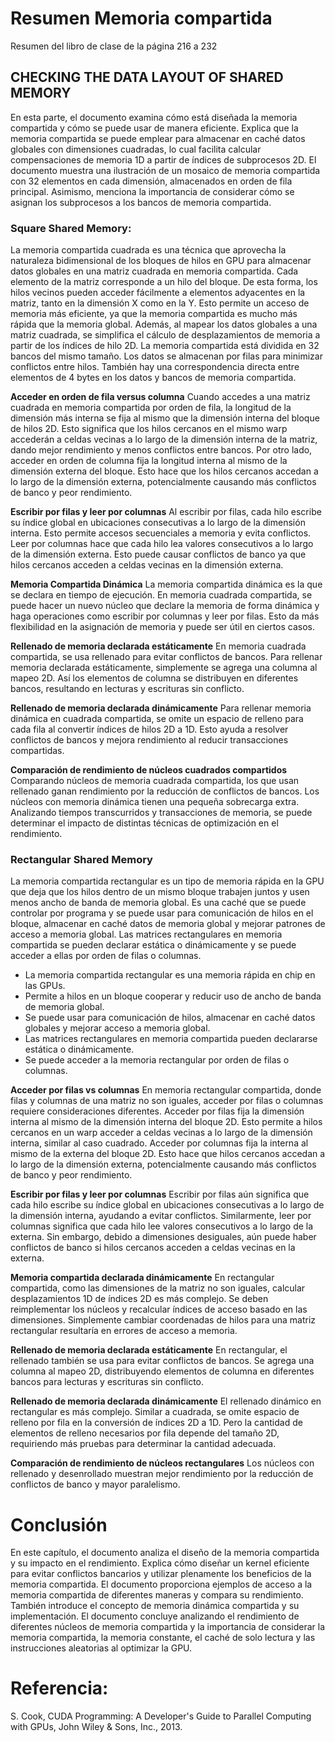 # Resumen Memoria compartida  
Resumen del libro de clase de la página 216 a 232

## CHECKING THE DATA LAYOUT OF SHARED MEMORY
En esta parte, el documento examina cómo está diseñada la memoria compartida y cómo se puede usar de manera eficiente. Explica que la memoria compartida se puede emplear para almacenar en caché datos globales con dimensiones cuadradas, lo cual facilita calcular compensaciones de memoria 1D a partir de índices de subprocesos 2D. El documento muestra una ilustración de un mosaico de memoria compartida con 32 elementos en cada dimensión, almacenados en orden de fila principal. Asimismo, menciona la importancia de considerar cómo se asignan los subprocesos a los bancos de memoria compartida.

### Square Shared Memory:
La memoria compartida cuadrada es una técnica que aprovecha la naturaleza bidimensional de los bloques de hilos en GPU para almacenar datos globales en una matriz cuadrada en memoria compartida.
Cada elemento de la matriz corresponde a un hilo del bloque. De esta forma, los hilos vecinos pueden acceder fácilmente a elementos adyacentes en la matriz, tanto en la dimensión X como en la Y.
Esto permite un acceso de memoria más eficiente, ya que la memoria compartida es mucho más rápida que la memoria global. Además, al mapear los datos globales a una matriz cuadrada, se simplifica el cálculo de desplazamientos de memoria a partir de los índices de hilo 2D.
La memoria compartida está dividida en 32 bancos del mismo tamaño. Los datos se almacenan por filas para minimizar conflictos entre hilos. También hay una correspondencia directa entre elementos de 4 bytes en los datos y bancos de memoria compartida.

**Acceder en orden de fila versus columna**
Cuando accedes a una matriz cuadrada en memoria compartida por orden de fila, la longitud de la dimensión más interna se fija al mismo que la dimensión interna del bloque de hilos 2D. Esto significa que los hilos cercanos en el mismo warp accederán a celdas vecinas a lo largo de la dimensión interna de la matriz, dando mejor rendimiento y menos conflictos entre bancos.
Por otro lado, acceder en orden de columna fija la longitud interna al mismo de la dimensión externa del bloque. Esto hace que los hilos cercanos accedan a lo largo de la dimensión externa, potencialmente causando más conflictos de banco y peor rendimiento.

**Escribir por filas y leer por columnas**
Al escribir por filas, cada hilo escribe su índice global en ubicaciones consecutivas a lo largo de la dimensión interna. Esto permite accesos secuenciales a memoria y evita conflictos.
Leer por columnas hace que cada hilo lea valores consecutivos a lo largo de la dimensión externa. Esto puede causar conflictos de banco ya que hilos cercanos acceden a celdas vecinas en la dimensión externa.

**Memoria Compartida Dinámica**
La memoria compartida dinámica es la que se declara en tiempo de ejecución. En memoria cuadrada compartida, se puede hacer un nuevo núcleo que declare la memoria de forma dinámica y haga operaciones como escribir por columnas y leer por filas. Esto da más flexibilidad en la asignación de memoria y puede ser útil en ciertos casos.

**Rellenado de memoria declarada estáticamente**
En memoria cuadrada compartida, se usa rellenado para evitar conflictos de bancos. Para rellenar memoria declarada estáticamente, simplemente se agrega una columna al mapeo 2D. Así los elementos de columna se distribuyen en diferentes bancos, resultando en lecturas y escrituras sin conflicto.

**Rellenado de memoria declarada dinámicamente**
Para rellenar memoria dinámica en cuadrada compartida, se omite un espacio de relleno para cada fila al convertir índices de hilos 2D a 1D. Esto ayuda a resolver conflictos de bancos y mejora rendimiento al reducir transacciones compartidas.

**Comparación de rendimiento de núcleos cuadrados compartidos**
Comparando núcleos de memoria cuadrada compartida, los que usan rellenado ganan rendimiento por la reducción de conflictos de bancos. Los núcleos con memoria dinámica tienen una pequeña sobrecarga extra. Analizando tiempos transcurridos y transacciones de memoria, se puede determinar el impacto de distintas técnicas de optimización en el rendimiento.

### Rectangular Shared Memory
La memoria compartida rectangular es un tipo de memoria rápida en la GPU que deja que los hilos dentro de un mismo bloque trabajen juntos y usen menos ancho de banda de memoria global. Es una caché que se puede controlar por programa y se puede usar para comunicación de hilos en el bloque, almacenar en caché datos de memoria global y mejorar patrones de acceso a memoria global. 
Las matrices rectangulares en memoria compartida se pueden declarar estática o dinámicamente y se puede acceder a ellas por orden de filas o columnas.
- La memoria compartida rectangular es una memoria rápida en chip en las GPUs.
- Permite a hilos en un bloque cooperar y reducir uso de ancho de banda de memoria global. 
- Se puede usar para comunicación de hilos, almacenar en caché datos globales y mejorar acceso a memoria global.
- Las matrices rectangulares en memoria compartida pueden declararse estática o dinámicamente.
- Se puede acceder a la memoria rectangular por orden de filas o columnas.

**Acceder por filas vs columnas**
En memoria rectangular compartida, donde filas y columnas de una matriz no son iguales, acceder por filas o columnas requiere consideraciones diferentes. 
Acceder por filas fija la dimensión interna al mismo de la dimensión interna del bloque 2D. Esto permite a hilos cercanos en un warp acceder a celdas vecinas a lo largo de la dimensión interna, similar al caso cuadrado.
Acceder por columnas fija la interna al mismo de la externa del bloque 2D. Esto hace que hilos cercanos accedan a lo largo de la dimensión externa, potencialmente causando más conflictos de banco y peor rendimiento.

**Escribir por filas y leer por columnas**
Escribir por filas aún significa que cada hilo escribe su índice global en ubicaciones consecutivas a lo largo de la dimensión interna, ayudando a evitar conflictos.
Similarmente, leer por columnas significa que cada hilo lee valores consecutivos a lo largo de la externa. Sin embargo, debido a dimensiones desiguales, aún puede haber conflictos de banco si hilos cercanos acceden a celdas vecinas en la externa.

**Memoria compartida declarada dinámicamente**
En rectangular compartida, como las dimensiones de la matriz no son iguales, calcular desplazamientos 1D de índices 2D es más complejo. Se deben reimplementar los núcleos y recalcular índices de acceso basado en las dimensiones. Simplemente cambiar coordenadas de hilos para una matriz rectangular resultaría en errores de acceso a memoria.

**Rellenado de memoria declarada estáticamente**
En rectangular, el rellenado también se usa para evitar conflictos de bancos. Se agrega una columna al mapeo 2D, distribuyendo elementos de columna en diferentes bancos para lecturas y escrituras sin conflicto.

**Rellenado de memoria declarada dinámicamente**
El rellenado dinámico en rectangular es más complejo. Similar a cuadrada, se omite espacio de relleno por fila en la conversión de índices 2D a 1D. Pero la cantidad de elementos de relleno necesarios por fila depende del tamaño 2D, requiriendo más pruebas para determinar la cantidad adecuada.

**Comparación de rendimiento de núcleos rectangulares**
Los núcleos con rellenado y desenrollado muestran mejor rendimiento por la reducción de conflictos de banco y mayor paralelismo.

# Conclusión
En este capítulo, el documento analiza el diseño de la memoria compartida y su impacto en el rendimiento. Explica cómo diseñar un kernel eficiente para evitar conflictos bancarios y utilizar plenamente los beneficios de la memoria compartida. El documento proporciona ejemplos de acceso a la memoria compartida de diferentes maneras y compara su rendimiento. También introduce el concepto de memoria dinámica compartida y su implementación. El documento concluye analizando el rendimiento de diferentes núcleos de memoria compartida y la importancia de considerar la memoria compartida, la memoria constante, el caché de solo lectura y las instrucciones aleatorias al optimizar la GPU.

# Referencia:
S. Cook, CUDA Programming: A Developer's Guide to Parallel Computing with GPUs, John Wiley & Sons, Inc., 2013.
